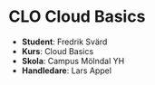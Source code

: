 # CLO Cloud Basics
- **Student**: Fredrik Svärd
- **Kurs**: Cloud Basics
- **Skola**: Campus Mölndal YH
- **Handledare**: Lars Appel